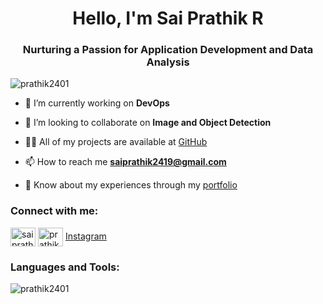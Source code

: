 ﻿<h1 align="center">Hello, I'm Sai Prathik R</h1>
<h3 align="center">Nurturing a Passion for Application Development and Data Analysis</h3>

<p align="left"> <img src="https://komarev.com/ghpvc/?username=prathik2401&label=Profile%20Views&color=2e93ff&style=flat" alt="prathik2401" /> </p>

- 🔭 I’m currently working on **DevOps**

- 👯 I’m looking to collaborate on **Image and Object Detection**

- 👨‍💻 All of my projects are available at [GitHub](https://github.com/prathik2401)

- 📫 How to reach me **saiprathik2419@gmail.com**

- 📄 Know about my experiences through my [portfolio](https://portfolio-prathik.netlify.app/)

<h3 align="left">Connect with me:</h3>
<p align="left">
<a href="https://twitter.com/saiprathik2419" target="blank"><img align="center" src="https://upload.wikimedia.org/wikipedia/commons/5/57/X_logo_2023_%28white%29.png" alt="saiprathik2419" height="30" width="40" /></a>
<a href="https://linkedin.com/in/prathik2401" target="blank"><img align="center" src="https://content.linkedin.com/content/dam/me/business/en-us/amp/brand-site/v2/bg/LI-Bug.svg.original.svg" alt="prathik2401" height="30" width="40" /></a>
<a href="https://instagram.com/prathik.24" target="blank">Instagram</a>
</p>

<h3 align="left">Languages and Tools:</h3>
<img align="center" src="https://github-readme-stats.vercel.app/api/top-langs?username=prathik2401&show_icons=true&theme=tokyonight&locale=en&layout=compact" alt="prathik2401" /></p>
